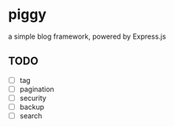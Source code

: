# piggy
a simple blog framework, powered by Express.js

## TODO
- [ ] tag
- [ ] pagination
- [ ] security
- [ ] backup
- [ ] search

